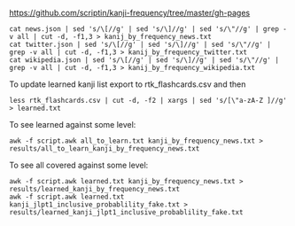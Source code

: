 https://github.com/scriptin/kanji-frequency/tree/master/gh-pages

```
cat news.json | sed 's/\[//g' | sed 's/\]//g' | sed 's/\"//g' | grep -v all | cut -d, -f1,3 > kanij_by_frequency_news.txt
cat twitter.json | sed 's/\[//g' | sed 's/\]//g' | sed 's/\"//g' | grep -v all | cut -d, -f1,3 > kanij_by_frequency_twitter.txt
cat wikipedia.json | sed 's/\[//g' | sed 's/\]//g' | sed 's/\"//g' | grep -v all | cut -d, -f1,3 > kanij_by_frequency_wikipedia.txt
```

To update learned kanji list export to rtk_flashcards.csv and then

```
less rtk_flashcards.csv | cut -d, -f2 | xargs | sed 's/[\"a-zA-Z ]//g' > learned.txt
```

To see learned against some level:

```
awk -f script.awk all_to_learn.txt kanji_by_frequency_news.txt > results/all_to_learn_kanji_by_frequency_news.txt
```

To see all covered against some level:

```
awk -f script.awk learned.txt kanji_by_frequency_news.txt > results/learned_kanji_by_frequency_news.txt
awk -f script.awk learned.txt kanji_jlpt1_inclusive_probablility_fake.txt > results/learned_kanji_jlpt1_inclusive_probablility_fake.txt
```

